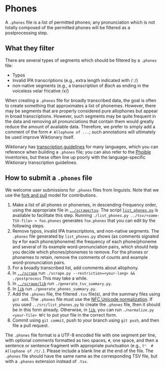 Phones
======

A `.phones` file is a list of permitted phones; any pronunciation which is not
totally composed of the permitted phones will be filtered as a postprocessing 
step.

What they filter
----------------

There are several types of segments which should be filtered by a `.phones`
file:

-   Typos
-   Invalid IPA transcriptions (e.g., extra length indicated with /ːː/)
-   non-native segments (e.g., a transcription of *Bach* as ending in the
    voiceless velar fricative /x/)

When creating a `.phones` file for broadly transcribed data, the goal is often
to create something that approximates a list of phonemes. However, there may 
be segments that are properly considered pure allophones but appear in broad 
transcriptions. However, such segments may be quite frequent in the data and 
removing all pronunciations that contain them would greatly reduce the amount 
of available data. Therefore, we prefer to simply add a comment of the form 
`# Allophone of ...`; such annotations will ultimately be used improve 
Wiktionary itself.

Wiktionary has [transcription
guidelines](https://en.wiktionary.org/wiki/Appendix:English_pronunciation) for
many languages, which you can reference when building a `.phones` file; you can
also refer to the [Phoible](https://phoible.org/) inventories, but these often
line up poorly with the language-specific Wiktionary transcription guidelines.

How to submit a `.phones` file
------------------------------

We welcome user submissions for `.phones` files from linguists. Note that we use
the [fork and pull](../../CONTRIBUTING.md) model for contributions.

1.  Make a list of all phones or phonemes, in descending-frequency order, using
    the appropriate file in [`../scrape/tsv`](../scrape/tsv). The script
    [`list_phones.py`](lib/list_phones.py) is available to facilitate this
    step. Running `./list_phones.py ../tsv/<some-TSV-file> > foo.phones`
    generates `foo.phones` that you can edit by the following steps.
2.  Remove typos, invalid IPA transcriptions, and non-native segments. The
    `.phones` file generated by `list_phones.py` shows (as comments signaled by
    `#` for each phone/phoneme) the frequency of each phone/phoneme and several
    of its example word-pronunciation pairs, which should help you decide which
    phones/phonemes to remove. For the phones or phonemes to retain, remove the
    comments of counts and example word-pronunciation pairs.
3.  For a broadly transcribed list, add comments about allophony.
4.  In [`../scrape`](../scrape) run 
    ```./scrape.py --restriction=<your-lang> && ./postprocess```
    This may take a while.
5.  In [`../scrape/lib`](../scrape/lib) run `./generate_tsv_summary.py`.
6.  In [`lib`](lib) run `./generate_phones_summary.py`.
7.  Add the `.phones` file, the filtered `.tsv` file(s), and the summary files
    using `git add`. The `.phones` file must use the [NFC Unicode 
    normalization](https://en.wikipedia.org/wiki/Unicode_equivalence#Normalization).
    If you used `../src/list_phones.py` to create the `.phones` file, then it
    should be in this form already. Otherwise, in [`lib`](lib), you can run
    `./normalize.py <your-file> NFC` to put your file in the correct form.
8.  Commit using `git commit`, push to your branch using `git push`, and then
    file a pull request.

The `.phones` file format is a UTF-8 encoded file with one segment per line,
with optional comments formatted as two spaces, `#`, one space, and then a
sentence or sentence fragment with appropriate punctuation (e.g.,
`tʰ  # Allophone of /t/.`). Please include a blank line at the end of the file.
The `.phones` file should have the same name as the corresponding TSV file, but
with a `.phones` extension instead of `.tsv`.
